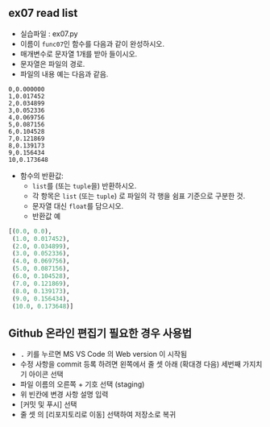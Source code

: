## ex07 read list
* 실습파일 : ex07.py
* 이름이 `func07`인 함수를 다음과 같이 완성하시오.
* 매개변수로 문자열 1개를 받아 들이시오.
* 문자열은 파일의 경로.
* 파일의 내용 예는 다음과 같음.
```
0,0.000000
1,0.017452
2,0.034899
3,0.052336
4,0.069756
5,0.087156
6,0.104528
7,0.121869
8,0.139173
9,0.156434
10,0.173648
```
* 함수의 반환값:<br>
    * `list`를 (또는 `tuple`을) 반환하시오.<br>
    * 각 항목은 `list` (또는 `tuple`) 로 파일의 각 행을 쉼표 기준으로 구분한 것.<br>
    * 문자열 대신 `float`를 담으시오.<br>
    * 반환값 예
``` python
[(0.0, 0.0),
 (1.0, 0.017452),
 (2.0, 0.034899),
 (3.0, 0.052336),
 (4.0, 0.069756),
 (5.0, 0.087156),
 (6.0, 0.104528),
 (7.0, 0.121869),
 (8.0, 0.139173),
 (9.0, 0.156434),
 (10.0, 0.173648)]
```
## Github 온라인 편집기 필요한 경우 사용법
* <kbd>.</kbd> 키를 누르면 MS VS Code 의 Web version 이 시작됨
* 수정 사항을 commit 등록 하려면 왼쪽에서 줄 셋 아래 (확대경 다음) 세번째 가지치기 아이콘 선택
* 파일 이름의 오른쪽 + 기호 선택 (staging)
* 위 빈칸에 변경 사항 설명 입력
* [커밋 및 푸시] 선택
* 줄 셋 의 [리포지토리로 이동] 선택하여 저장소로 복귀
